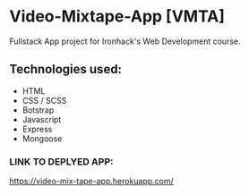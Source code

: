 # Video-Mixtape-App [VMTA]
Fullstack App project for Ironhack's Web Development course.

## Technologies used:

* HTML
* CSS / SCSS
* Botstrap
* Javascript
* Express
* Mongoose

### LINK TO DEPLYED APP:
https://video-mix-tape-app.herokuapp.com/
